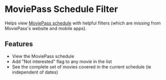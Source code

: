 # MoviePass Schedule Filter

Helps view [MoviePass schedule](https://www.moviepass.com/movies/) with helpful filters (which are missing from MoviePass's website and mobile apps).

## Features

- View the MoviePass schedule
- Add "Not interested" flag to any movie in the list
- See the complete set of movies covered in the current schedule (ie independent of dates)